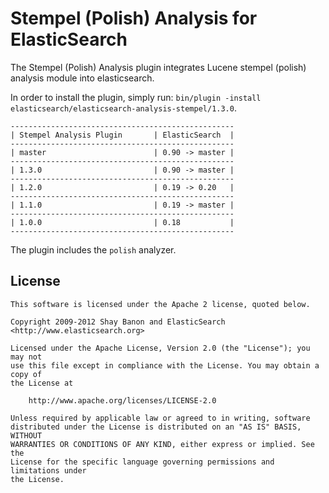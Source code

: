 Stempel (Polish) Analysis for ElasticSearch
==================================

The Stempel (Polish) Analysis plugin integrates Lucene stempel (polish) analysis module into elasticsearch.

In order to install the plugin, simply run: `bin/plugin -install elasticsearch/elasticsearch-analysis-stempel/1.3.0`.

    --------------------------------------------------
    | Stempel Analysis Plugin       | ElasticSearch  |
    --------------------------------------------------
    | master                        | 0.90 -> master |
    --------------------------------------------------
    | 1.3.0                         | 0.90 -> master |
    --------------------------------------------------
    | 1.2.0                         | 0.19 -> 0.20   |
    --------------------------------------------------
    | 1.1.0                         | 0.19 -> master |
    --------------------------------------------------
    | 1.0.0                         | 0.18           |
    --------------------------------------------------

The plugin includes the `polish` analyzer.

License
-------

    This software is licensed under the Apache 2 license, quoted below.

    Copyright 2009-2012 Shay Banon and ElasticSearch <http://www.elasticsearch.org>

    Licensed under the Apache License, Version 2.0 (the "License"); you may not
    use this file except in compliance with the License. You may obtain a copy of
    the License at

        http://www.apache.org/licenses/LICENSE-2.0

    Unless required by applicable law or agreed to in writing, software
    distributed under the License is distributed on an "AS IS" BASIS, WITHOUT
    WARRANTIES OR CONDITIONS OF ANY KIND, either express or implied. See the
    License for the specific language governing permissions and limitations under
    the License.

